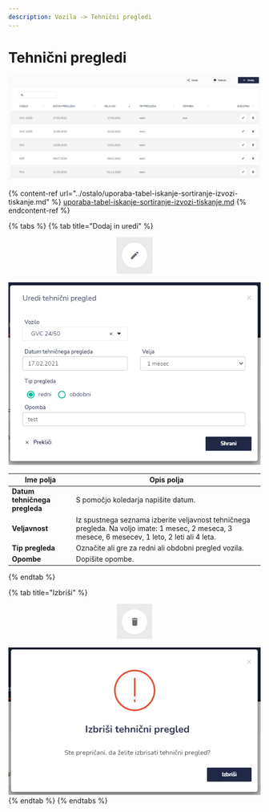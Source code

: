 ```yaml
---
description: Vozila -> Tehnični pregledi
---
```


# Tehnični pregledi

![](../.gitbook/assets/Vozila_tehnicni_pregled_pogled.PNG)

{% content-ref url="../ostalo/uporaba-tabel-iskanje-sortiranje-izvozi-tiskanje.md" %}
[uporaba-tabel-iskanje-sortiranje-izvozi-tiskanje.md](../ostalo/uporaba-tabel-iskanje-sortiranje-izvozi-tiskanje.md)
{% endcontent-ref %}

{% tabs %}
{% tab title="Dodaj in uredi" %}
<div align="center"><img src="../.gitbook/assets/Knjiga_ikona_pisalo (5).png" alt="Ikona za urejanje"></div>

![](../.gitbook/assets/Vozila_tehnicni_pregled_uredi.PNG)



| Ime polja                     | Opis polja                                                                                                                                       |
| ----------------------------- | ------------------------------------------------------------------------------------------------------------------------------------------------ |
| **Datum tehničnega pregleda** | S pomočjo koledarja napišite datum.                                                                                                              |
| **Veljavnost**                | Iz spustnega seznama izberite veljavnost tehničnega pregleda. Na voljo imate: 1 mesec, 2 meseca, 3 mesece, 6 mesecev, 1 leto, 2 leti ali 4 leta. |
| **Tip pregleda**              | Označite ali gre za redni ali obdobni pregled vozila.                                                                                            |
| **Opombe**                    | Dopišite opombe.                                                                                                                                 |
{% endtab %}

{% tab title="Izbriši" %}
<div align="center"><img src="../.gitbook/assets/Knjiga_ikona_izbris.png" alt="Ikona za brisanje"></div>

![](../.gitbook/assets/Vozila_tehnicni_pregled_izbrisi.PNG)
{% endtab %}
{% endtabs %}

###



